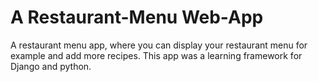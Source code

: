# A Restaurant-Menu Web-App

A restaurant menu app, where you can display your restaurant menu for example and add more recipes. This app was a learning framework for Django and python.